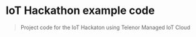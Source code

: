 # IoT Hackathon example code

> Project code for the IoT Hackaton using Telenor Managed IoT Cloud


